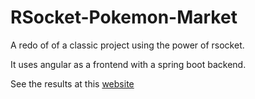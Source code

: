 # RSocket-Pokemon-Market
A redo of of a classic project using the power of rsocket.

It uses angular as a frontend with a spring boot backend.

See the results at this [website](https://team-rocket-market.herokuapp.com)



